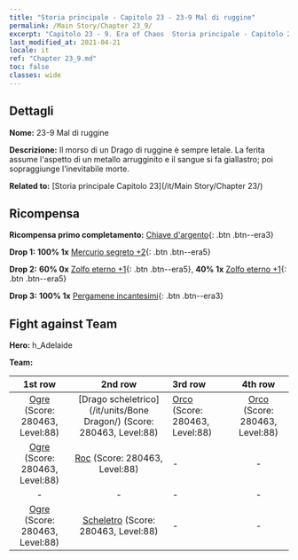 ```yaml
---
title: "Storia principale - Capitolo 23 - 23-9 Mal di ruggine"
permalink: /Main Story/Chapter 23_9/
excerpt: "Capitolo 23 - 9. Era of Chaos  Storia principale - Capitolo 23_9. 23-9 Mal di ruggine"
last_modified_at: 2021-04-21
locale: it
ref: "Chapter 23_9.md"
toc: false
classes: wide
---
```


## Dettagli

 **Nome:** 23-9 Mal di ruggine

 **Descrizione:** Il morso di un Drago di ruggine è sempre letale. La ferita assume l'aspetto di un metallo arrugginito e il sangue si fa giallastro; poi sopraggiunge l'inevitabile morte.

 **Related to:** [Storia principale Capitolo 23](/it/Main Story/Chapter 23/)

## Ricompensa

 **Ricompensa primo completamento:** [Chiave d'argento](/it/Items/con_693/){: .btn .btn--era3}

 **Drop 1:** **100% 1x** [Mercurio segreto +2](/it/Items/mat_77/){: .btn .btn--era5}

 **Drop 2:** **60% 0x** [Zolfo eterno +1](/it/Items/mat_71/){: .btn .btn--era5}, **40% 1x** [Zolfo eterno +1](/it/Items/mat_71/){: .btn .btn--era5}

 **Drop 3:** **100% 1x** [Pergamene incantesimi](/it/Items/con_694/){: .btn .btn--era3}


## Fight against Team
 **Hero:** h_Adelaide

 **Team:**


  | 1st row | 2nd row | 3rd row | 4th row |
  |:----:|:----:|:----|:----:|
  | [Ogre](/it/units/Ogre/) (Score: 280463, Level:88)  | [Drago scheletrico](/it/units/Bone Dragon/) (Score: 280463, Level:88)  | [Orco](/it/units/Orc/) (Score: 280463, Level:88)  | [Orco](/it/units/Orc/) (Score: 280463, Level:88)  |
  | [Ogre](/it/units/Ogre/) (Score: 280463, Level:88)  | [Roc](/it/units/Roc/) (Score: 280463, Level:88)  | - | - |
  | - | - | - | - |
  | [Ogre](/it/units/Ogre/) (Score: 280463, Level:88)  | [Scheletro](/it/units/Skeleton/) (Score: 280463, Level:88)  | - | - |


